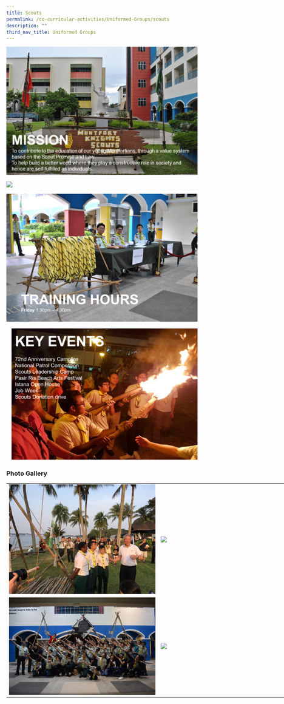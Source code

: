 ```yaml
---
title: Scouts
permalink: /co-curricular-activities/Uniformed-Groups/scouts
description: ""
third_nav_title: Uniformed Groups
---
```

![](/images/scouts1.jpeg)

![](/images/scouts2.png)

![](/images/scouts3.png)

![](/images/scouts4.png)

### Photo Gallery

<table style="undefined;table-layout: fixed; width: 800px">
<colgroup>
<col style="width: 400px">
<col style="width: 400px">
</colgroup>
<tbody>
  <tr>
    <td><img src="/images/scouts5.jpeg"></td>
    <td><img src="/images/scouts.jpeg"></td>
  </tr>
  <tr>
    <td><img src="/images/scouts7-min.jpeg"></td>
    <td><img src="/images/scouts8.jpeg"></td>
  </tr>
</tbody>
</table>